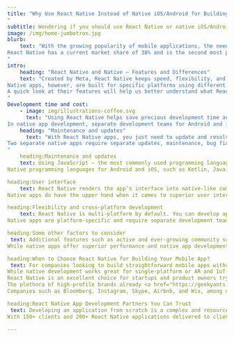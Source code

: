 ```yaml
---
title: "Why Use React Native Instead of Native iOS/Android for Building Your Mobile App in 2023
"
subtitle: Wondering if you should use React Native or native iOS/Android for your mobile app development project in 2023? This article makes a quick comparison between the technologies to help you select the best one.
image: /img/home-jumbotron.jpg
blurb:
    text: "With the growing popularity of mobile applications, the need to develop apps that can be built quickly and run on multiple platforms has also increased. The introduction of the React Native UI framework has certainly given traditional native languages a run for their money when it comes to building cross-platform mobile apps.
React Native has a current market share of 38% and is the second most popular framework for app development. Facebook, Microsoft apps, PlayStation, NFL, Puma, Pinterest, Walmart, and Tesla, among others, have already used React Native to develop stunning apps. This begs the question– should mobile developers use React Native instead of native iOS/Android? This article will try to find the answer to this question through a competitive analysis of these technologies.
"
intro:
    heading: "React Native and Native – Features and Differences"
    text: "Created by Meta, React Native keeps speed, flexibility, and ease of usage at the forefront. React Native is JavaScript-based and creates stunning and interactive user interfaces with a native feel and experience. The reusable codebase performs across multiple platforms.
Native apps, however, are built for specific platforms using different programming languages. This means developers have to build an Android app using Java or Kotlin, and an iOS app using Swift or Objective-C. This is great for building apps intended for a single platform. However, multi-platform applications need separate development teams with expertise in different programming languages.
A quick look at their features will help us better understand what React Native and Native are and how they function.
"
Development time and cost:
    - image: img/illustrations-coffee.svg
      text: "Using React Native helps save precious development time and costs. The hot reloading and live reloading features keep the app constantly running, save the state, and automatically reload the app with every code alteration.
In native app development, separate development teams for Android and iOS make the app development process long and complicated. Code changes and rewrites take significant time during development, making it a costly process."
    heading: "Maintenance and updates"
      text: "With React Native apps, you just need to update and resolve bugs on one platform. Strong community support also ensures seamless updates and troubleshooting.
Two separate native apps require separate updates, maintenance, bug fixes, and maintenance support, which makes the process complex and doubles the cost and work involved. Native apps also need to be updated constantly.
"
    heading:Maintenance and updates
    text: Using JavaScript – the most commonly used programming language in the world– gives React Native an edge over native apps. It is easy to learn for web developers with good HTML, CSS, and JavaScript knowledge.
Native programming languages for Android and iOS, such as Kotlin, Java, or Swift, have separate documentation and rules. Developers who can code in these languages are scarce to find and expensive to employ.

heading:User interface 
    text: React Native renders the app’s interface into native-like components with native APIs and modules. This makes the app experience similar to natively built Android or iOS apps. The average user will be unable to tell the difference between the two.
Native apps do have the upper hand when it comes to superior user interfaces and native app experiences. However, the average user will generally not be able to tell whether an app is Swift or JavaScript-based.

heading:Flexibility and cross-platform development
    text: React Native is multi-platform by default. You can develop apps for Android, iOS, Windows, macOS, and the web using a single JavaScript codebase. Only minor native improvements and additions dramatically cut down development costs and time. Planning, testing, deployment, and associated logistics are also easier to handle.
Native apps are platform-specific and require separate development teams. This is because the source code and development processes are completely different for different target platforms. This means a significant rise in development cost for two separate apps for Android and iOS–by about 35% to 40%. React Native is thus a clear winner here.

heading:Some other factors to consider 
 text: Additional features such as active and ever-growing community support and regular open-source contributions make React Native perfect for quickly developing straightforward mobile apps and MVPs. Integrating React Native into existing native apps is also an uncomplicated process.
While native apps offer superior performance and native app development languages are strongly typed and secure, the logistics and complicated development processes make native apps a less viable option for app developers.

heading:When to Choose React Native for Building Your Mobile App?
 text: For companies looking to build straightforward mobile apps without a particular focus on native user experience, React Native is the way to go.
While native development works great for single-platform or AR and IoT-based apps, they come with high development costs and lengthy development time.
React Native is an excellent choice for startups and product owners trying to get their app to market on time and reach target audiences while keeping it budget-friendly.
The plethora of high-profile brands already <a href="https://geekyants.com/hire-react-native-developers/">React Native for their apps</a> using  is a further testimonial to its definite advantages.
Companies such as Bloomberg, Instagram, Skype, Airbnb, and Wix, among others, have cited factors such as code reusability, flexibility, quicker app delivery, and efficiency for using React Native.

heading:React Native App Development Partners You Can Trust
 text: Developing an application from scratch is a complex and resource-intensive process that requires considerable planning and clear goals. The cost of developing a mobile app primarily depends on the app and design complexity, features, the framework used, and app updates and maintenance. Partnering with a mobile app development company with significant experience building React Native and Native apps would help you navigate complex processes and figure out a framework that best fits your requirements.
With 150+ clients and 200+ React Native applications delivered to clients worldwide, [GeekyAnts](https://geekyants.com/service/hire-web-app-development-services/)">React Native for their apps</a> is a design and development studio located in San Francisco, CA, with offices in India and the UK. The company is well-known as the creator of NativeBase, the most popular React Native UI library built to date. Their core React Native contributors and expert developers have made contributions to 10+ open-source React Native products. With 17+ years of app development experience, GeekyAnts has collaborated with startups and industry leaders to create groundbreaking digital products.  <a href="https://geekyants.com/blog/why-use-react-native-instead-of-native-iosandroid-for-building-your-mobile-app-in-2023/">Article source:</a>

---
```


